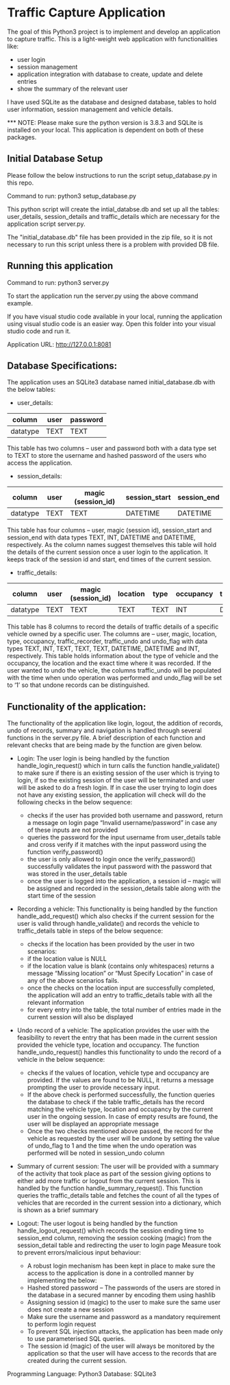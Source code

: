 # Traffic Capture Application

The goal of this Python3 project is to implement and develop an application to capture traffic. This is a light-weight web application with functionalities like:
- user login
- session management
- application integration with database to create, update and delete entries
- show the summary of the relevant user

I have used SQLite as the database and designed database, tables to hold user information, session management and vehicle details.

*** NOTE: Please make sure the python version is 3.8.3 and SQLite is installed on your local. This application is dependent on both of these packages.

## Initial Database Setup

Please follow the below instructions to run the script setup_database.py in this repo.

Command to run: python3 setup_database.py

This python script will create the intial_databse.db and set up all the tables: user_details, session_details and traffic_details which are necessary for the application script server.py.

The "initial_database.db" file has been provided in the zip file, so it is not necessary to run this script unless there is a problem with provided DB file.

## Running this application

Command to run: python3 server.py

To start the application run the server.py using the above command example. 

If you have visual studio code available in your local, running the application using visual studio code is an easier way. Open this folder into your visual studio code and run it.

Application URL: http://127.0.0.1:8081

## Database Specifications:
The application uses an SQLite3 database named initial_database.db with the below tables:
- user_details:

| column   | user | password |
|----------|------|----------|
| datatype | TEXT | TEXT     |

This table has two columns – user and password both with a data type set to TEXT to store the username and hashed password of the users who access the application.

- session_details:

| column   | user | magic (session_id) | session_start | session_end |
|----------|------|--------------------|---------------|-------------|
| datatype | TEXT | TEXT               | DATETIME      | DATETIME    |

This table has four columns – user, magic (session id), session_start and session_end with data types TEXT, INT, DATETIME and DATETIME, respectively. As the column names suggest themselves this table will hold the details of the current session once a user login to the application. It keeps track of the session id and start, end times of the current session.

- traffic_details:

| column   | user | magic (session_id) | location | type | occupancy | traffic_recorded | traffic_undo | undo_flag |
|----------|------|--------------------|----------|------|-----------|------------------|--------------|-----------|
| datatype | TEXT | TEXT               | TEXT     | TEXT | INT       | DATETIME         | DATETIME     | INT       |

This table has 8 columns to record the details of traffic details of a specific vehicle owned by a specific user. The columns are – user, magic, location, type, occupancy, traffic_recorder, traffic_undo and undo_flag with data types TEXT, INT, TEXT, TEXT, TEXT, DATETIME, DATETIME and INT, respectively. This table holds information about the type of vehicle and the occupancy, the location and the exact time where it was recorded. If the user wanted to undo the vehicle, the columns traffic_undo will be populated with the time when undo operation was performed and undo_flag will be set to ‘1’ so that undone records can be distinguished.

## Functionality of the application:
The functionality of the application like login, logout, the addition of records, undo of records, summary and navigation is handled through several functions in the server.py file. A brief description of each function and relevant checks that are being made by the function are given below.

- Login:
The user login is being handled by the function handle_login_request() which in turn calls the function handle_validate() to make sure if there is an existing session of the user which is trying to login, if so the existing session of the user will be terminated and user will be asked to do a fresh login. If in case the user trying to login does not have any existing session, the application will check will do the following checks in the below sequence:
	- checks if the user has provided both username and password, return a message on login page “Invalid username/password” in case any of these inputs are not provided
	- queries the password for the input username from user_details table and cross verify if it matches with the input password using the function verify_password()
	- the user is only allowed to login once the verify_password() successfully validates the input password with the password that was stored in the user_details table
	- once the user is logged into the application, a session id – magic will be assigned and recorded in the session_details table along with the start time of the session

- Recording a vehicle: 
This functionality is being handled by the function handle_add_request() which also checks if the current session for the user is valid through handle_validate() and records the vehicle to traffic_details table in steps of the below sequence:
	- checks if the location has been provided by the user in two scenarios:
	- if the location value is NULL
	- if the location value is blank (contains only whitespaces)
returns a message “Missing location” or “Must Specify Location” in case of any of the above scenarios fails.
	- once the checks on the location input are successfully completed, the application will add an entry to traffic_details table with all the relevant information
	- for every entry into the table, the total number of entries made in the current session will also be displayed

- Undo record of a vehicle:
The application provides the user with the feasibility to revert the entry that has been made in the current session provided the vehicle type, location and occupancy. The function handle_undo_request() handles this functionality to undo the record of a vehicle in the below sequence:
	- checks if the values of location, vehicle type and occupancy are provided. If the values are found to be NULL, it returns a message prompting the user to provide necessary input.
	- If the above check is performed successfully, the function queries the database to check if the table traffic_details has the record matching the vehicle type, location and occupancy by the current user in the ongoing session. In case of empty results are found, the user will be displayed an appropriate message
	- Once the two checks mentioned above passed, the record for the vehicle as requested by the user will be undone by setting the value of undo_flag to 1 and the time when the undo operation was performed will be noted in session_undo column

- Summary of current session:
The user will be provided with a summary of the activity that took place as part of the session giving options to either add more traffic or logout from the current session. This is handled by the function handle_summary_request(). This function queries the traffic_details table and fetches the count of all the types of vehicles that are recorded in the current session into a dictionary, which is shown as a brief summary

- Logout:
The user logout is being handled by the function handle_logout_request() which records the session ending time to session_end column, removing the session cooking (magic) from the session_detail table and redirecting the user to login page
Measure took to prevent errors/malicious input behaviour:
	- A robust login mechanism has been kept in place to make sure the access to the application is done in a controlled manner by implementing the below:
	- Hashed stored password – The passwords of the users are stored in the database in a secured manner by encoding them using hashlib
	- Assigning session id (magic) to the user to make sure the same user does not create a new session
	- Make sure the username and password as a mandatory requirement to perform login request
	- To prevent SQL injection attacks, the application has been made only to use parameterised SQL queries.
	- The session id (magic) of the user will always be monitored by the application so that the user will have access to the records that are created during the current session.


Programming Language: Python3
Database: SQLite3

